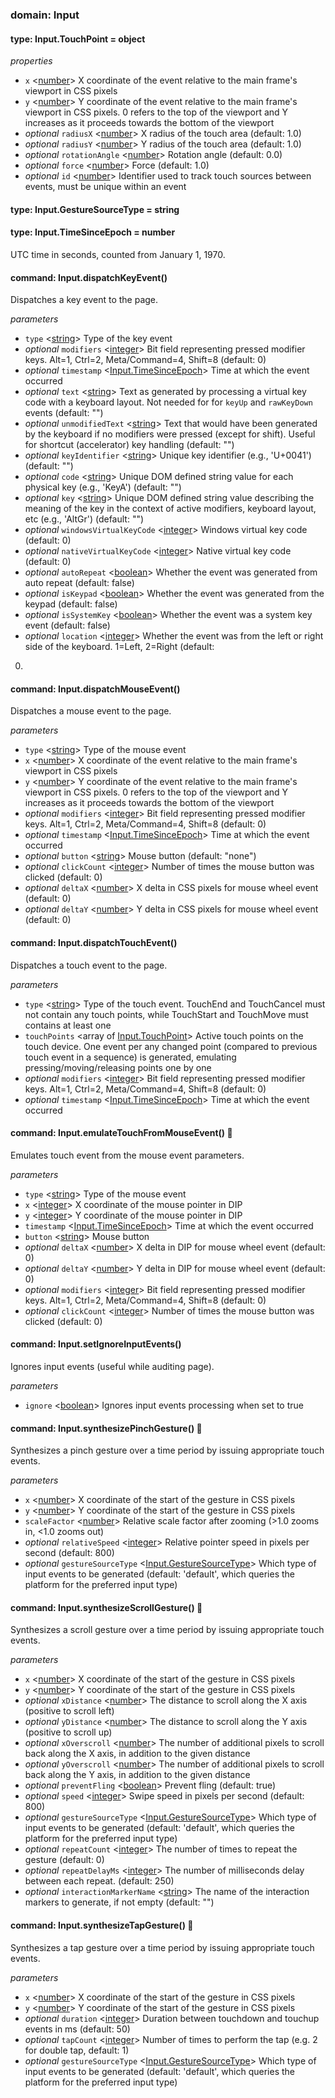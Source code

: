 
### domain: Input


#### type: Input.TouchPoint = object

*properties*
-  `x` <[number]> X coordinate of the event relative to the main frame's viewport in CSS pixels
-  `y` <[number]> Y coordinate of the event relative to the main frame's viewport in CSS pixels. 0 refers to
the top of the viewport and Y increases as it proceeds towards the bottom of the viewport
- *optional* `radiusX` <[number]> X radius of the touch area (default: 1.0)
- *optional* `radiusY` <[number]> Y radius of the touch area (default: 1.0)
- *optional* `rotationAngle` <[number]> Rotation angle (default: 0.0)
- *optional* `force` <[number]> Force (default: 1.0)
- *optional* `id` <[number]> Identifier used to track touch sources between events, must be unique within an event


#### type: Input.GestureSourceType = string


#### type: Input.TimeSinceEpoch = number

UTC time in seconds, counted from January 1, 1970.


#### command: Input.dispatchKeyEvent()

Dispatches a key event to the page.

*parameters*
-  `type` <[string]> Type of the key event
- *optional* `modifiers` <[integer]> Bit field representing pressed modifier keys. Alt=1, Ctrl=2, Meta/Command=4, Shift=8
(default: 0)
- *optional* `timestamp` <[Input.TimeSinceEpoch]> Time at which the event occurred
- *optional* `text` <[string]> Text as generated by processing a virtual key code with a keyboard layout. Not needed for
for `keyUp` and `rawKeyDown` events (default: "")
- *optional* `unmodifiedText` <[string]> Text that would have been generated by the keyboard if no modifiers were pressed (except for
shift). Useful for shortcut (accelerator) key handling (default: "")
- *optional* `keyIdentifier` <[string]> Unique key identifier (e.g., 'U+0041') (default: "")
- *optional* `code` <[string]> Unique DOM defined string value for each physical key (e.g., 'KeyA') (default: "")
- *optional* `key` <[string]> Unique DOM defined string value describing the meaning of the key in the context of active
modifiers, keyboard layout, etc (e.g., 'AltGr') (default: "")
- *optional* `windowsVirtualKeyCode` <[integer]> Windows virtual key code (default: 0)
- *optional* `nativeVirtualKeyCode` <[integer]> Native virtual key code (default: 0)
- *optional* `autoRepeat` <[boolean]> Whether the event was generated from auto repeat (default: false)
- *optional* `isKeypad` <[boolean]> Whether the event was generated from the keypad (default: false)
- *optional* `isSystemKey` <[boolean]> Whether the event was a system key event (default: false)
- *optional* `location` <[integer]> Whether the event was from the left or right side of the keyboard. 1=Left, 2=Right (default:
0)


#### command: Input.dispatchMouseEvent()

Dispatches a mouse event to the page.

*parameters*
-  `type` <[string]> Type of the mouse event
-  `x` <[number]> X coordinate of the event relative to the main frame's viewport in CSS pixels
-  `y` <[number]> Y coordinate of the event relative to the main frame's viewport in CSS pixels. 0 refers to
the top of the viewport and Y increases as it proceeds towards the bottom of the viewport
- *optional* `modifiers` <[integer]> Bit field representing pressed modifier keys. Alt=1, Ctrl=2, Meta/Command=4, Shift=8
(default: 0)
- *optional* `timestamp` <[Input.TimeSinceEpoch]> Time at which the event occurred
- *optional* `button` <[string]> Mouse button (default: "none")
- *optional* `clickCount` <[integer]> Number of times the mouse button was clicked (default: 0)
- *optional* `deltaX` <[number]> X delta in CSS pixels for mouse wheel event (default: 0)
- *optional* `deltaY` <[number]> Y delta in CSS pixels for mouse wheel event (default: 0)


#### command: Input.dispatchTouchEvent()

Dispatches a touch event to the page.

*parameters*
-  `type` <[string]> Type of the touch event. TouchEnd and TouchCancel must not contain any touch points, while
TouchStart and TouchMove must contains at least one
-  `touchPoints` <array of [Input.TouchPoint]> Active touch points on the touch device. One event per any changed point (compared to
previous touch event in a sequence) is generated, emulating pressing/moving/releasing points
one by one
- *optional* `modifiers` <[integer]> Bit field representing pressed modifier keys. Alt=1, Ctrl=2, Meta/Command=4, Shift=8
(default: 0)
- *optional* `timestamp` <[Input.TimeSinceEpoch]> Time at which the event occurred


#### command: Input.emulateTouchFromMouseEvent() 🌱

Emulates touch event from the mouse event parameters.

*parameters*
-  `type` <[string]> Type of the mouse event
-  `x` <[integer]> X coordinate of the mouse pointer in DIP
-  `y` <[integer]> Y coordinate of the mouse pointer in DIP
-  `timestamp` <[Input.TimeSinceEpoch]> Time at which the event occurred
-  `button` <[string]> Mouse button
- *optional* `deltaX` <[number]> X delta in DIP for mouse wheel event (default: 0)
- *optional* `deltaY` <[number]> Y delta in DIP for mouse wheel event (default: 0)
- *optional* `modifiers` <[integer]> Bit field representing pressed modifier keys. Alt=1, Ctrl=2, Meta/Command=4, Shift=8
(default: 0)
- *optional* `clickCount` <[integer]> Number of times the mouse button was clicked (default: 0)


#### command: Input.setIgnoreInputEvents()

Ignores input events (useful while auditing page).

*parameters*
-  `ignore` <[boolean]> Ignores input events processing when set to true


#### command: Input.synthesizePinchGesture() 🌱

Synthesizes a pinch gesture over a time period by issuing appropriate touch events.

*parameters*
-  `x` <[number]> X coordinate of the start of the gesture in CSS pixels
-  `y` <[number]> Y coordinate of the start of the gesture in CSS pixels
-  `scaleFactor` <[number]> Relative scale factor after zooming (>1.0 zooms in, <1.0 zooms out)
- *optional* `relativeSpeed` <[integer]> Relative pointer speed in pixels per second (default: 800)
- *optional* `gestureSourceType` <[Input.GestureSourceType]> Which type of input events to be generated (default: 'default', which queries the platform
for the preferred input type)


#### command: Input.synthesizeScrollGesture() 🌱

Synthesizes a scroll gesture over a time period by issuing appropriate touch events.

*parameters*
-  `x` <[number]> X coordinate of the start of the gesture in CSS pixels
-  `y` <[number]> Y coordinate of the start of the gesture in CSS pixels
- *optional* `xDistance` <[number]> The distance to scroll along the X axis (positive to scroll left)
- *optional* `yDistance` <[number]> The distance to scroll along the Y axis (positive to scroll up)
- *optional* `xOverscroll` <[number]> The number of additional pixels to scroll back along the X axis, in addition to the given
distance
- *optional* `yOverscroll` <[number]> The number of additional pixels to scroll back along the Y axis, in addition to the given
distance
- *optional* `preventFling` <[boolean]> Prevent fling (default: true)
- *optional* `speed` <[integer]> Swipe speed in pixels per second (default: 800)
- *optional* `gestureSourceType` <[Input.GestureSourceType]> Which type of input events to be generated (default: 'default', which queries the platform
for the preferred input type)
- *optional* `repeatCount` <[integer]> The number of times to repeat the gesture (default: 0)
- *optional* `repeatDelayMs` <[integer]> The number of milliseconds delay between each repeat. (default: 250)
- *optional* `interactionMarkerName` <[string]> The name of the interaction markers to generate, if not empty (default: "")


#### command: Input.synthesizeTapGesture() 🌱

Synthesizes a tap gesture over a time period by issuing appropriate touch events.

*parameters*
-  `x` <[number]> X coordinate of the start of the gesture in CSS pixels
-  `y` <[number]> Y coordinate of the start of the gesture in CSS pixels
- *optional* `duration` <[integer]> Duration between touchdown and touchup events in ms (default: 50)
- *optional* `tapCount` <[integer]> Number of times to perform the tap (e.g. 2 for double tap, default: 1)
- *optional* `gestureSourceType` <[Input.GestureSourceType]> Which type of input events to be generated (default: 'default', which queries the platform
for the preferred input type)

[Input.TimeSinceEpoch]: input.md#type-inputtimesinceepoch--number "Input.TimeSinceEpoch"
[Input.TouchPoint]: input.md#type-inputtouchpoint--object "Input.TouchPoint"
[Input.GestureSourceType]: input.md#type-inputgesturesourcetype--string "Input.GestureSourceType"
[boolean]: https://developer.mozilla.org/en-US/docs/Web/JavaScript/Reference/Global_Objects/JSON "JSON boolean"
[string]: https://developer.mozilla.org/en-US/docs/Web/JavaScript/Reference/Global_Objects/JSON "JSON string"
[number]: https://developer.mozilla.org/en-US/docs/Web/JavaScript/Reference/Global_Objects/JSON "JSON number"
[integer]: https://developer.mozilla.org/en-US/docs/Web/JavaScript/Reference/Global_Objects/JSON "JSON integer"
[object]: https://developer.mozilla.org/en-US/docs/Web/JavaScript/Reference/Global_Objects/JSON "JSON object"
[any]: https://developer.mozilla.org/en-US/docs/Web/JavaScript/Reference/Global_Objects/JSON "JSON any"